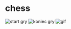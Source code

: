 # chess  
![start gry](https://user-images.githubusercontent.com/62242952/92396868-0c8f7180-f126-11ea-94aa-9f127d6b49f2.png)
![koniec gry](https://user-images.githubusercontent.com/62242952/92396881-10bb8f00-f126-11ea-8540-68386cc978a8.png)
![gif](https://user-images.githubusercontent.com/62242952/92396891-14e7ac80-f126-11ea-9b53-d77a34f180a1.gif)
